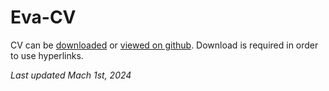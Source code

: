 # Eva-CV

CV can be [downloaded](https://github.com/evaherbst/Eva-CV/raw/main/CV_Herbst_academia_short.pdf) or [viewed on github](https://github.com/evaherbst/Eva-CV/blob/main/CV_Herbst_academia_short.pdf). Download is required in order to use hyperlinks.


*Last updated Mach 1st, 2024*

